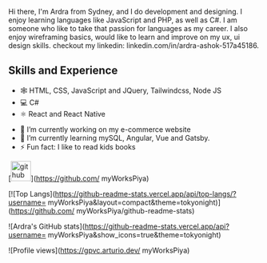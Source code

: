 

 Hi there, I'm Ardra from Sydney, and I do development and designing. I enjoy learning languages like JavaScript and PHP, as well as C#. I am someone who like to take that passion for languages as my career. I also enjoy wireframing basics, would like to learn and improve on my ux, ui design skills.  checkout my linkedin: linkedin.com/in/ardra-ashok-517a45186. 

## Skills and Experience
* 🕸 HTML, CSS, JavaScript and JQuery, Tailwindcss, Node JS
* 💻 C#
* ⚛ React and React Native


- 🔭 I’m currently working on my e-commerce website
- 🌱 I’m currently learning mySQL, Angular, Vue and Gatsby.
- ⚡ Fun fact: I like to read kids books 
      


[<img src='https://cdn.jsdelivr.net/npm/simple-icons@3.0.1/icons/github.svg' alt='github' height='40'>](https://github.com/
myWorksPiya)  


[![Top Langs](https://github-readme-stats.vercel.app/api/top-langs/?username=
myWorksPiya&layout=compact&theme=tokyonight)](https://github.com/
myWorksPiya/github-readme-stats)

![Ardra's GitHub stats](https://github-readme-stats.vercel.app/api?username=
myWorksPiya&show_icons=true&theme=tokyonight)

![Profile views](https://gpvc.arturio.dev/
myWorksPiya)  
